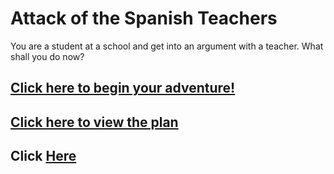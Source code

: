 # Attack of the Spanish Teachers

You are a student at a school and get into an argument with a teacher. What shall you do now?

## [Click here to begin your adventure!](attack-of-the-spanish-teachers/attack.md)

## [Click here to view the plan](https://files.slack.com/files-pri/T0DD2QXUG-F04KJFFH4GJ/mermaid-diagram-20230118172346.png/attack.md)

## Click [Here](https://github.com/tylerl3571)